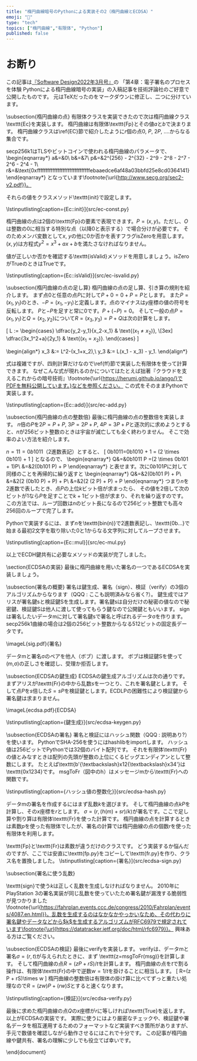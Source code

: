 ```yaml
---
title: "楕円曲線暗号のPythonによる実装その2（楕円曲線とECDSA）"
emoji: "🔐"
type: "tech"
topics: ["楕円曲線","有限体", "Python"]
published: false
---
```

# お断り
この記事は[『Software Design2022年3月号』](https://gihyo.jp/magazine/SD/archive/2022/202203)の
「第4章：電子署名のプロセスを体験 Pythonによる楕円曲線暗号の実装」の入稿記事を技術評論社のご好意で公開したものです。
元はTeXだったのをマークダウンに修正し、二つに分けています。

\subsection{楕円曲線の点}
有限体クラスを実装できたので次は楕円曲線クラス\texttt{Ec}を実装します。
楕円曲線は有限体\texttt{Fp}とその値$a$と$b$で決まります。
楕円曲線クラスは\ref{EC}節で紹介したように$r$個の点0, $P$, $2P$, ....からなる集合です。

secp256k1はTLSやビットコインで使われる楕円曲線のパラメータで、
\begin{eqnarray*}
a&=&0\\
b&=&7\\
p&=&2^{256} - 2^{32} - 2^9 - 2^8 - 2^7 - 2^6 - 2^4 - 1\\
r&=&\text{0xfffffffffffffffffffffffffffffffebaaedce6af48a03bbfd25e8cd0364141}
\end{eqnarray*}
となっています\footnote{\url{http://www.secg.org/sec2-v2.pdf}}。

それらの値をクラスメソッド\texttt{init}で設定します。

\lstinputlisting[caption={Ec::init}]{src/ec-const.py}

楕円曲線の点は2個の\texttt{Fp}の要素で表現できます。$P=(x,y)$。ただし、$O$は整数の0に相当する特別な点（以降0と表示する）で場合分けが必要です。
そのためメンバ変数として$x$, $y$の他に0か否かを表すフラグisZeroを用意します。
$(x, y)$は方程式$y^2=x^3+ax+b$を満たさなければなりません。

値が正しいか否かを確認する\texttt{isValid}メソッドを用意しましょう。isZeroがTrueのときはTrueです。

\lstinputlisting[caption={Ec::isValid}]{src/ec-isvalid.py}

\subsection{楕円曲線の点の足し算}
楕円曲線の点の足し算、引き算の規則を紹介します。
まず点0と任意の点$P$に対して$P+0=0+P=P$とします。
また$P=(x_1,y_1)$のとき、$-P=(x_1,-y_1)$と定義します。点のマイナスは$y$座標の値の符号を反転します。
$P$と$-P$を足すと常に0です。$P+(-P)=0$。
そして一般の点$P=(x_1,y_1)$と$Q=(x_2,y_2)$について$R=(x_3,y_3)=P+Q$は次の計算をします。

\[
L :=
\begin{cases}
\dfrac{y_2-y_1}{x_2-x_1} & \text{($x_1 \ne x_2$)}, \\[3ex]
\dfrac{3x_1^2+a}{2y_1} & \text{($x_1 = x_2$)}.
\end{cases}
\]

\begin{align*}
x_3 &:= L^2-(x_1+x_2),\\
y_3 &:= L(x_1 - x_3) - y_1.
\end{align*}

式は複雑ですが、四則計算だけなので\ref{ff}節で実装した有限体を使って計算できます。
なぜこんな式が現れるのかについてはたとえば拙著『クラウドを支えるこれからの暗号技術』\footnote{\url{https://herumi.github.io/ango/}でPDFを無料公開しています。}などを参照ください。
この式をそのままPythonで実装します。

\lstinputlisting[caption={Ec::add}]{src/ec-add.py}

\subsection{楕円曲線の点の整数倍}
最後に楕円曲線の点の整数倍を実装します。
$n$倍の$P$を$2P = P + P$, $3P = 2P + P$, $4P = 3P + P$と逐次的に求めようとすると、$n$が256ビット整数のときは宇宙が滅亡しても全く終わりません。
そこで効率のよい方法を紹介します。

$n=11=0b1011$（2進数表記）とすると、
\[
0b1011=0b1010 + 1 = (2 \times 0b101) + 1
\]
となるので、
\begin{eqnarray*}
Q&=&0b1011 P =(2 \times 0b101 + 1)P\\
 &=&2(0b101 P) + P
\end{eqnarray*}
と表せます。次に$0b101 P$に対して同様のことを再帰的に繰り返すと
\begin{eqnarray*}
Q&=&2(0b101 P) + P\\
 &=&2(2 (0b10 P) + P) + P\\
 &=&2(2 (2 P)    + P) + P
\end{eqnarray*}
つまり$n$を2進数で表したとき、点$P$の上位$k$ビット倍が求まったら、
その値を2倍して次のビットが1なら$P$を足すことで$k+1$ビット倍が求まり、それを繰り返すのです。
この方法では、ループ回数は$n$のビット長になるので256ビット整数でも高々256回のループで完了します。

Pythonで実装するには、まず$n$を\texttt{bin(n)}で2進数表記し、\texttt{0b...}で始まる最初2文字を取り除いた0と1からなる文字列に対してループさせます。

\lstinputlisting[caption={Ec::mul}]{src/ec-mul.py}

以上でECDH鍵共有に必要なメソッドの実装が完了しました。

\section{ECDSAの実装}
最後に楕円曲線を用いた署名の一つであるECDSAを実装しましょう。

\subsection{署名の概要}
署名は鍵生成、署名（sign）、検証（verify）の3個のアルゴリズムからなります（QQQ : ここも説明済みなら省く?）。
鍵生成ではアリスが署名鍵sと検証鍵Sを生成します。署名鍵sは自分だけの秘密の値なので秘密鍵、検証鍵Sは他人に渡して使ってもらう鍵なので公開鍵ともいいます。
signは署名したいデータmに対して署名鍵sで署名と呼ばれるデータσを作ります。
secp256k1曲線の場合は2個の256ビット整数からなる512ビットの固定長データです。

\imageL{sig.pdf}{署名}

データmと署名σのペアを他人（ボブ）に渡します。
ボブは検証鍵Sを使って(m,σ)の正しさを確認し、受理か拒否します。

\subsection{ECDSAの鍵生成}
ECDSAの鍵生成アルゴリズムは次の通りです。
まずアリスが\texttt{Fr}の中から乱数$s$を一つとり、これを署名鍵とします。
そして点$P$を$s$倍した$S=sP$を検証鍵とします。ECDLPの困難性により検証鍵から署名鍵は求まりません。

\imageL{ecdsa.pdf}{ECDSA}

\lstinputlisting[caption={鍵生成}]{src/ecdsa-keygen.py}

\subsection{ECDSAの署名}
署名と検証にはハッシュ関数（QQQ : 説明あり?）を使います。
PythonでSHA-256を使うにはhashlibをimportします。
ハッシュ値は256ビットでPythonでは32個のバイト配列です。
それを有限体\texttt{Fr}の値とみなすときは配列の先頭が整数の上位にくるビッグエンディアンとして整数にします。
たとえば\texttt{b'{\textbackslash}x12{\textbackslash}x34'}は\texttt{0x1234}です。
msgToFr（図中のh）はメッセージmから\texttt{Fr}への関数です。

\lstinputlisting[caption={ハッシュ値の整数化}]{src/ecdsa-hash.py}

データmの署名を作成するにはまず乱数$k$を選びます。
そして楕円曲線の点$kP$を計算し、その$x$座標を$r$とします。
$\sigma=(r,(h(m)+sr)/k)$が署名です。ここで足し算や割り算は有限体\texttt{Fr}を使った計算です。
楕円曲線の点を計算するときは素数$p$を使った有限体でしたが、署名の計算では楕円曲線の点の個数$r$を使った有限体を利用します。

\texttt{Fp}と\texttt{Fr}は素数が違うだけのクラスです。
どう実装するか悩んだのですが、ここでは安直に\texttt{fp.py}をコピーして\texttt{fr.py}を作り、クラス名を置換しました。
\lstinputlisting[caption={署名}]{src/ecdsa-sign.py}

\subsection{署名に使う乱数}

\texttt{sign}で使う$k$は正しく乱数を生成しなければなりません。
2010年にPlayStation 3の署名実装が同じ乱数を使っていたため署名鍵が漏洩する脆弱性が見つかりました\footnote{\url{https://fahrplan.events.ccc.de/congress/2010/Fahrplan/events/4087.en.html}}。乱数を生成するのはなかなかやっかいなため、その代わりに署名鍵やデータなどから$k$を生成するアルゴリズムがRFC6979で規定されています\footnote{\url{https://datatracker.ietf.org/doc/html/rfc6979}}。
興味ある方はご覧ください。

\subsection{ECDSAの検証}
最後にverifyを実装します。
verifyは、データmと署名$\sigma=(r,t)$が与えられたときに、まず
\texttt{z=msgToFr(msg)}を計算します。
そして楕円曲線の点$R=(z P + rS)/t$を計算します。
楕円曲線の点を$t$で割る操作は、有限体\texttt{Fr}の中で逆数$w=1/t$を掛けることに相当します。
\[
R=(z P + rS)\times w
\]
楕円曲線の整数倍は有限体の掛け算に比べてずっと重たい処理なので$R=(zw)P+(rw)S$とすると速くなります。

\lstinputlisting[caption={検証}]{src/ecdsa-verify.py}

最後に求めた楕円曲線の点$Q$の$x$座標が$r$に等しければ\texttt{True}を返します。
以上がECDSAの実装です。
実際に使うにはより厳密なチェックや、検証鍵や署名データを相互運用するためのフォーマットなど実装すべき箇所がありますが、
手元で数値を確認しながら動作させるにはこれで十分です。
この記事が楕円曲線や鍵共有、署名の理解に少しでも役立てば幸いです。

\end{document}
